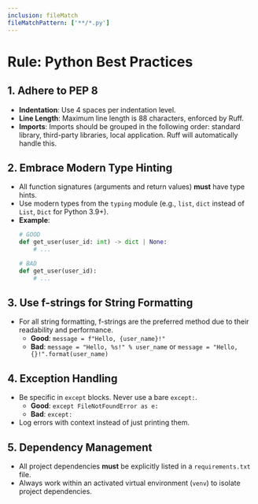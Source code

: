 ```yaml
---
inclusion: fileMatch
fileMatchPattern: ['**/*.py']
---
```

# Rule: Python Best Practices

## 1. Adhere to PEP 8
- **Indentation**: Use 4 spaces per indentation level.
- **Line Length**: Maximum line length is 88 characters, enforced by Ruff.
- **Imports**: Imports should be grouped in the following order: standard library, third-party libraries, local application. Ruff will automatically handle this.

## 2. Embrace Modern Type Hinting
- All function signatures (arguments and return values) **must** have type hints.
- Use modern types from the `typing` module (e.g., `list`, `dict` instead of `List`, `Dict` for Python 3.9+).
- **Example**:
    ```python
    # GOOD
    def get_user(user_id: int) -> dict | None:
        # ...

    # BAD
    def get_user(user_id):
        # ...
    ```

## 3. Use f-strings for String Formatting
- For all string formatting, f-strings are the preferred method due to their readability and performance.
  - **Good**: `message = f"Hello, {user_name}!"`
  - **Bad**: `message = "Hello, %s!" % user_name` or `message = "Hello, {}!".format(user_name)`

## 4. Exception Handling
- Be specific in `except` blocks. Never use a bare `except:`.
  - **Good**: `except FileNotFoundError as e:`
  - **Bad**: `except:`
- Log errors with context instead of just printing them.

## 5. Dependency Management
- All project dependencies **must** be explicitly listed in a `requirements.txt` file.
- Always work within an activated virtual environment (`venv`) to isolate project dependencies.